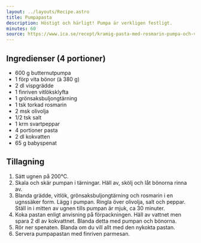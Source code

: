 ```yaml
---
layout: ../layouts/Recipe.astro
title: Pumpapasta
description: Höstigt och härligt! Pumpa är verkligen festligt.
minutes: 60
source: https://www.ica.se/recept/kramig-pasta-med-rosmarin-pumpa-och-vita-bonor-721481/
---
```


## Ingredienser (4 portioner)

- 600 g butternutpumpa
- 1 förp vita bönor (à 380 g)
- 2 dl vispgrädde
- 1 finriven vitlöksklyfta
- 1 grönsaksbuljongtärning
- 1 tsk torkad rosmarin
- 2 msk olivolja
- 1/2 tsk salt
- 1 krm svartpeppar
- 4 portioner pasta
- 2 dl kokvatten
- 65 g babyspenat

## Tillagning

1. Sätt ugnen på 200°C.
1. Skala och skär pumpan i tärningar. Häll av, skölj och låt bönorna rinna av.
1. Blanda grädde, vitlök, grönsaksbuljongtärning och rosmarin i en ugnssäker
   form. Lägg i pumpan. Ringla över olivolja, salt och peppar. Ställ in i mitten
   av ugnen tills pumpan är mjuk, ca 30 minuter.
1. Koka pastan enligt anvisning på förpackningen. Häll av vattnet men spara 2 dl
   av kokvattnet. Blanda detta med pumpan och bönorna.
1. Rör ner spenaten. Blanda om du vill allt med den nykokta pastan.
1. Servera pumpapastan med finriven parmesan.
